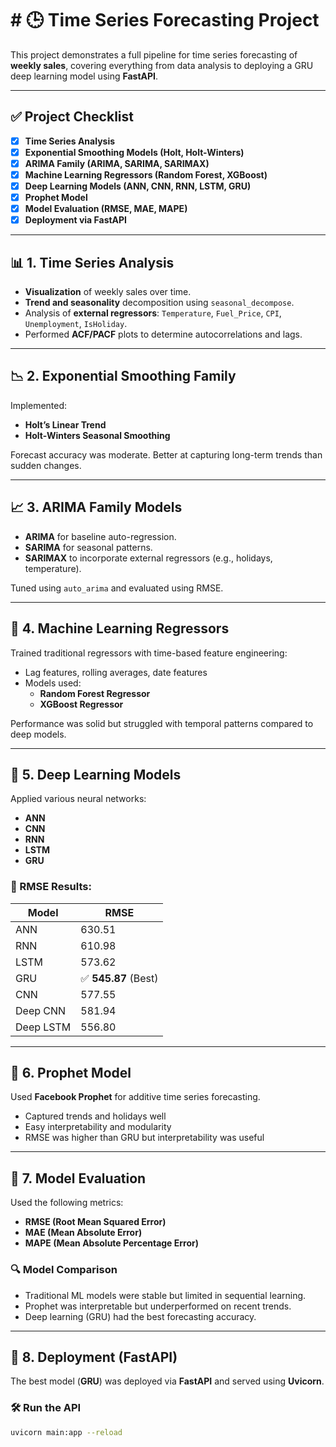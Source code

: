 # # 🕒 Time Series Forecasting Project

This project demonstrates a full pipeline for time series forecasting of **weekly sales**, covering everything from data analysis to deploying a GRU deep learning model using **FastAPI**.

---

## ✅ Project Checklist

- [x] **Time Series Analysis**
- [x] **Exponential Smoothing Models (Holt, Holt-Winters)**
- [x] **ARIMA Family (ARIMA, SARIMA, SARIMAX)**
- [x] **Machine Learning Regressors (Random Forest, XGBoost)**
- [x] **Deep Learning Models (ANN, CNN, RNN, LSTM, GRU)**
- [x] **Prophet Model**
- [x] **Model Evaluation (RMSE, MAE, MAPE)**
- [x] **Deployment via FastAPI**

---

## 📊 1. Time Series Analysis

- **Visualization** of weekly sales over time.
- **Trend and seasonality** decomposition using `seasonal_decompose`.
- Analysis of **external regressors**: `Temperature`, `Fuel_Price`, `CPI`, `Unemployment`, `IsHoliday`.
- Performed **ACF/PACF** plots to determine autocorrelations and lags.

---

## 📉 2. Exponential Smoothing Family

Implemented:
- **Holt’s Linear Trend**
- **Holt-Winters Seasonal Smoothing**

Forecast accuracy was moderate. Better at capturing long-term trends than sudden changes.

---

## 📈 3. ARIMA Family Models

- **ARIMA** for baseline auto-regression.
- **SARIMA** for seasonal patterns.
- **SARIMAX** to incorporate external regressors (e.g., holidays, temperature).

Tuned using `auto_arima` and evaluated using RMSE.

---

## 🤖 4. Machine Learning Regressors

Trained traditional regressors with time-based feature engineering:
- Lag features, rolling averages, date features
- Models used:  
  - **Random Forest Regressor**  
  - **XGBoost Regressor**

Performance was solid but struggled with temporal patterns compared to deep models.

---

## 🧠 5. Deep Learning Models

Applied various neural networks:
- **ANN**  
- **CNN**  
- **RNN**  
- **LSTM**  
- **GRU**  

### 🔢 RMSE Results:
| Model     | RMSE    |
|-----------|---------|
| ANN       | 630.51  |
| RNN       | 610.98  |
| LSTM      | 573.62  |
| GRU       | ✅ **545.87** (Best) |
| CNN       | 577.55  |
| Deep CNN  | 581.94  |
| Deep LSTM | 556.80  |

---

## 📅 6. Prophet Model

Used **Facebook Prophet** for additive time series forecasting.  
- Captured trends and holidays well  
- Easy interpretability and modularity  
- RMSE was higher than GRU but interpretability was useful

---

## 📏 7. Model Evaluation

Used the following metrics:
- **RMSE (Root Mean Squared Error)**
- **MAE (Mean Absolute Error)**
- **MAPE (Mean Absolute Percentage Error)**

### 🔍 Model Comparison
- Traditional ML models were stable but limited in sequential learning.
- Prophet was interpretable but underperformed on recent trends.
- Deep learning (GRU) had the best forecasting accuracy.

---

## 🚀 8. Deployment (FastAPI)

The best model (**GRU**) was deployed via **FastAPI** and served using **Uvicorn**.

### 🛠️ Run the API

```bash
uvicorn main:app --reload
